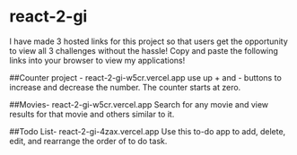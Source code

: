 # react-2-gi
I have made 3 hosted links for this project so that users get the opportunity to view all 3 challenges without the hassle!
Copy and paste the following links into your browser to view my applications!



##Counter project - 
react-2-gi-w5cr.vercel.app
use up + and - buttons to increase and decrease the number. The counter starts at zero.


##Movies- 
react-2-gi-w5cr.vercel.app
Search for any movie and view results for that movie and others similar to it.


##Todo List- 
react-2-gi-4zax.vercel.app
Use this to-do app to add, delete, edit, and rearrange the order of to do task.
